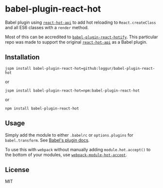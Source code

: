 # babel-plugin-react-hot
Babel plugin using [`react-hot-api`](https://github.com/gaearon/react-hot-api) to add hot reloading to `React.createClass` and all ES6 classes with a `render` method.

Most of this can be accredited to [`babel-plugin-react-hotify`](https://github.com/gaearon/babel-plugin-react-hotify).  This particular repo was made to support the original [`react-hot-api`](https://github.com/gaearon/react-hot-api) as a Babel plugin.


## Installation
```
jspm install babel-plugin-react-hot=github:loggur/babel-plugin-react-hot
```
or
```
jspm install babel-plugin-react-hot=npm:babel-plugin-react-hot
```
or
```
npm install babel-plugin-react-hot
```


## Usage
Simply add the module to either `.babelrc` or `options.plugins` for `babel.transform`.  See [Babel's plugin docs](https://babeljs.io/docs/advanced/plugins/).

To use this with `webpack` without manually adding `module.hot.accept()` to the bottom of your modules, use [`webpack-module-hot-accept`](https://github.com/loggur/webpack-module-hot-accept).


## License
MIT
